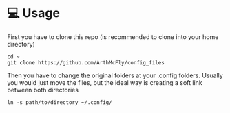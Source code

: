 # :computer: Usage
First you have to clone this repo (is recommended to clone into your home directory)

	cd ~
	git clone https://github.com/ArthMcFly/config_files



Then you have to change the original folders at your .config folders.
Usually you would just move the files, but the ideal way is creating a soft link between both directories


	ln -s path/to/directory ~/.config/ 




